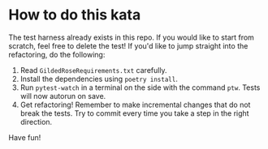 # How to do this kata

The test harness already exists in this repo. If you would like to start
from scratch, feel free to delete the test! If you'd like to jump straight into
the refactoring, do the following:

1. Read `GildedRoseRequirements.txt` carefully.
2. Install the dependencies using `poetry install`.
3. Run `pytest-watch` in a terminal on the side with the command `ptw`. Tests will now autorun on save.
4. Get refactoring! Remember to make incremental changes that do not break the tests.
   Try to commit every time you take a step in the right direction.

Have fun!

